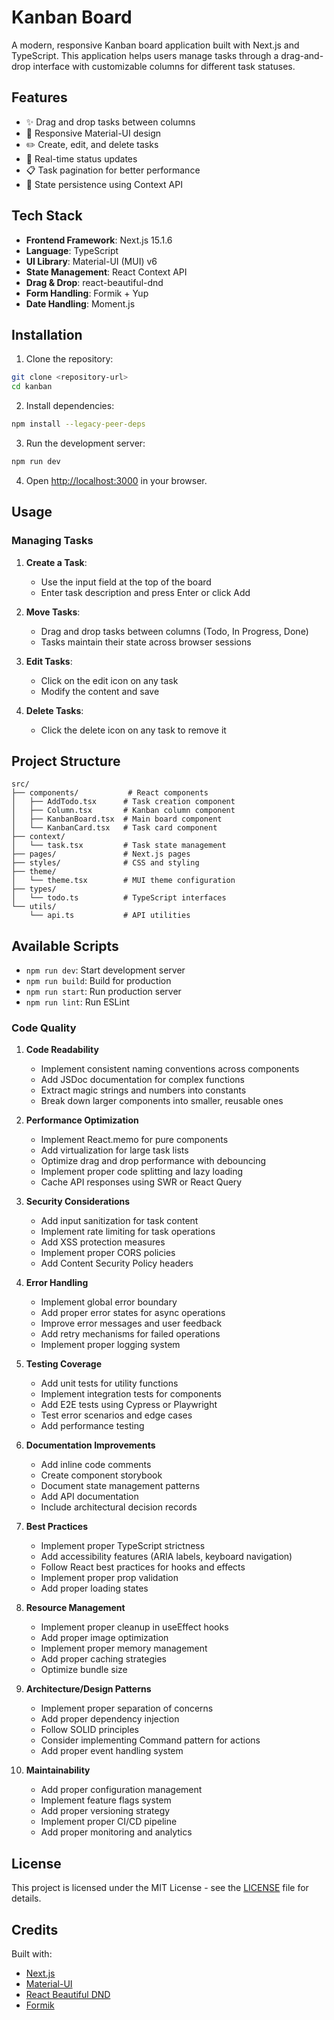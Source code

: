 # Kanban Board

A modern, responsive Kanban board application built with Next.js and TypeScript. This application helps users manage tasks through a drag-and-drop interface with customizable columns for different task statuses.

## Features

- ✨ Drag and drop tasks between columns
- 📱 Responsive Material-UI design
- ✏️ Create, edit, and delete tasks
- 🔄 Real-time status updates
- 📋 Task pagination for better performance
- 💾 State persistence using Context API

## Tech Stack

- **Frontend Framework**: Next.js 15.1.6
- **Language**: TypeScript
- **UI Library**: Material-UI (MUI) v6
- **State Management**: React Context API
- **Drag & Drop**: react-beautiful-dnd
- **Form Handling**: Formik + Yup
- **Date Handling**: Moment.js

## Installation

1. Clone the repository:
```bash
git clone <repository-url>
cd kanban
```

2. Install dependencies:
```bash
npm install --legacy-peer-deps
```

3. Run the development server:
```bash
npm run dev
```

4. Open [http://localhost:3000](http://localhost:3000) in your browser.

## Usage

### Managing Tasks

1. **Create a Task**:
   - Use the input field at the top of the board
   - Enter task description and press Enter or click Add

2. **Move Tasks**:
   - Drag and drop tasks between columns (Todo, In Progress, Done)
   - Tasks maintain their state across browser sessions

3. **Edit Tasks**:
   - Click on the edit icon on any task
   - Modify the content and save

4. **Delete Tasks**:
   - Click the delete icon on any task to remove it

## Project Structure

```
src/
├── components/           # React components
│   ├── AddTodo.tsx      # Task creation component
│   ├── Column.tsx       # Kanban column component
│   ├── KanbanBoard.tsx  # Main board component
│   └── KanbanCard.tsx   # Task card component
├── context/             
│   └── task.tsx         # Task state management
├── pages/               # Next.js pages
├── styles/              # CSS and styling
├── theme/              
│   └── theme.tsx        # MUI theme configuration
├── types/               
│   └── todo.ts          # TypeScript interfaces
└── utils/               
    └── api.ts           # API utilities
```

## Available Scripts

- `npm run dev`: Start development server
- `npm run build`: Build for production
- `npm run start`: Run production server
- `npm run lint`: Run ESLint



### Code Quality

1. **Code Readability**
   - Implement consistent naming conventions across components
   - Add JSDoc documentation for complex functions
   - Extract magic strings and numbers into constants
   - Break down larger components into smaller, reusable ones

2. **Performance Optimization**
   - Implement React.memo for pure components
   - Add virtualization for large task lists
   - Optimize drag and drop performance with debouncing
   - Implement proper code splitting and lazy loading
   - Cache API responses using SWR or React Query

3. **Security Considerations**
   - Add input sanitization for task content
   - Implement rate limiting for task operations
   - Add XSS protection measures
   - Implement proper CORS policies
   - Add Content Security Policy headers

4. **Error Handling**
   - Implement global error boundary
   - Add proper error states for async operations
   - Improve error messages and user feedback
   - Add retry mechanisms for failed operations
   - Implement proper logging system

5. **Testing Coverage**
   - Add unit tests for utility functions
   - Implement integration tests for components
   - Add E2E tests using Cypress or Playwright
   - Test error scenarios and edge cases
   - Add performance testing

6. **Documentation Improvements**
   - Add inline code comments
   - Create component storybook
   - Document state management patterns
   - Add API documentation
   - Include architectural decision records

7. **Best Practices**
   - Implement proper TypeScript strictness
   - Add accessibility features (ARIA labels, keyboard navigation)
   - Follow React best practices for hooks and effects
   - Implement proper prop validation
   - Add proper loading states

8. **Resource Management**
   - Implement proper cleanup in useEffect hooks
   - Add proper image optimization
   - Implement proper memory management
   - Add proper caching strategies
   - Optimize bundle size

9. **Architecture/Design Patterns**
   - Implement proper separation of concerns
   - Add proper dependency injection
   - Follow SOLID principles
   - Consider implementing Command pattern for actions
   - Add proper event handling system

10. **Maintainability**
    - Add proper configuration management
    - Implement feature flags system
    - Add proper versioning strategy
    - Implement proper CI/CD pipeline
    - Add proper monitoring and analytics
   

## License

This project is licensed under the MIT License - see the [LICENSE](LICENSE) file for details.

## Credits

Built with:
- [Next.js](https://nextjs.org/)
- [Material-UI](https://mui.com/)
- [React Beautiful DND](https://github.com/atlassian/react-beautiful-dnd)
- [Formik](https://formik.org/)
